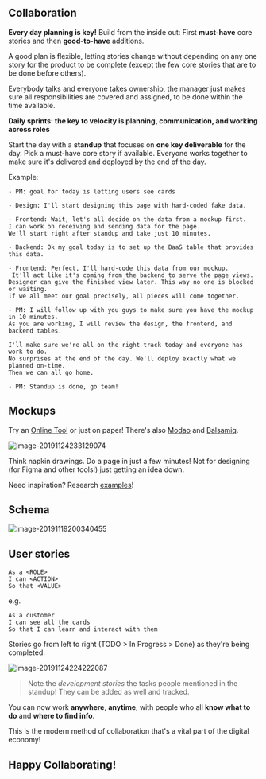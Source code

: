 ## Collaboration

**Every day planning is key!** Build from the inside out: 
First **must-have** core stories and then **good-to-have** additions.

A good plan is flexible, letting stories change without depending on any one story for the product to be complete (except the few core stories that are to be done before others).

Everybody talks and everyone takes ownership, the manager just makes sure all responsibilities are covered and assigned, to be done within the time available.

**Daily sprints: the key to velocity is planning, communication, and working across roles**

Start the day with a **standup** that focuses on **one key deliverable** for the day. Pick a must-have core story if available. Everyone works together to make sure it's delivered and deployed by the end of the day.

Example:

```
- PM: goal for today is letting users see cards

- Design: I'll start designing this page with hard-coded fake data.

- Frontend: Wait, let's all decide on the data from a mockup first. 
I can work on receiving and sending data for the page. 
We'll start right after standup and take just 10 minutes. 

- Backend: Ok my goal today is to set up the BaaS table that provides this data. 

- Frontend: Perfect, I'll hard-code this data from our mockup.
 It'll act like it's coming from the backend to serve the page views. 
Designer can give the finished view later. This way no one is blocked or waiting. 
If we all meet our goal precisely, all pieces will come together.

- PM: I will follow up with you guys to make sure you have the mockup in 10 minutes. 
As you are working, I will review the design, the frontend, and backend tables. 

I'll make sure we're all on the right track today and everyone has work to do. 
No surprises at the end of the day. We'll deploy exactly what we planned on-time. 
Then we can all go home. 

- PM: Standup is done, go team!
```

## Mockups

Try an [Online Tool](https://wireframe.cc/AWGmuu) or just on paper! There's also [Modao](https://modao.cc/) and [Balsamiq](https://balsamiq.com).

![image-20191124233129074](https://github.com/dounan1/china-product/raw/master/06-xiaohongshu/slides/images/image-20191124233129074.png)

Think napkin drawings. Do a page in just a few minutes! Not for designing (for Figma and other tools!)  just getting an idea down.

Need inspiration? Research [examples](https://freefrontend.com/css-cards/)!

## Schema

![image-20191119200340455](https://github.com/dounan1/china-product/raw/master/05-advanced_baas/slides/images/image-20191119200340455.png)

## User stories

```
As a <ROLE>
I can <ACTION>
So that <VALUE>
```

e.g.

```
As a customer
I can see all the cards
So that I can learn and interact with them
```

Stories go from left to right (TODO > In Progress > Done) as they're being completed.  

![image-20191124224222087](https://github.com/dounan1/china-product/raw/master/06-xiaohongshu/slides/images/image-20191124224222087.png) 

> Note the *development stories* the tasks people mentioned in the standup! They can be added as well and tracked.

You can now work **anywhere**, **anytime**, with people who all **know what to do** and **where to find info**. 

This is the modern method of collaboration that's a vital part of the digital economy!

## Happy Collaborating!
